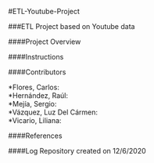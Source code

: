 #ETL-Youtube-Project

###ETL Project based on Youtube data

####Project Overview


####Instructions


####Contributors  
  
  
*Flores, Carlos:  
*Hernández, Raúl:  
*Mejía, Sergio:  
*Vázquez, Luz Del Cármen:  
*Vicario, Liliana:  
  
####References

####Log
  Repository created on 12/6/2020
  
